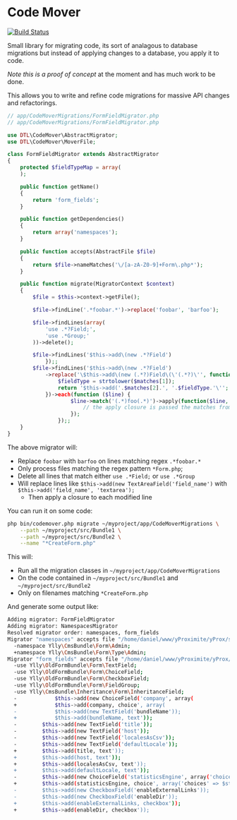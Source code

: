 # Code Mover

[![Build Status](https://travis-ci.org/dantleech/code-mover.png?branch=master)](https://travis-ci.org/dantleech/code-mover)

Small library for migrating code, its sort of analagous to database migrations
but instead of applying changes to a database, you apply it to code.

*Note this is a proof of concept* at the moment and has much work to be done.

This allows you to write and refine code migrations for massive API changes and
refactorings.

````php
// app/CodeMoverMigrations/FormFieldMigrator.php
// app/CodeMoverMigrations/FormFieldMigrator.php

use DTL\CodeMover\AbstractMigrator;
use DTL\CodeMover\MoverFile;

class FormFieldMigrator extends AbstractMigrator
{
    protected $fieldTypeMap = array(
    );

    public function getName()
    {
        return 'form_fields';
    }

    public function getDependencies()
    {
        return array('namespaces');
    }

    public function accepts(AbstractFile $file)
    {
        return $file->nameMatches('\/[a-zA-Z0-9]+Form\.php*');
    }

    public function migrate(MigratorContext $context)
    {
        $file = $this->context->getFile();

        $file->findLine('.*foobar.*')->replace('foobar', 'barfoo');

        $file->findLines(array(
            'use .*?Field;',
            'use .*Group;'
        ))->delete();

        $file->findLines('$this->add\(new .*?Field')
            });;
        $file->findLines('$this->add\(new .*?Field')
            ->replace('\$this->add\(new (.*?)Field\(\'(.*?)\'', function ($matches) {
                $fieldType = strtolower($matches[1]);
                return '$this->add('.$matches[2].', '.$fieldType.'\'';
            })->each(function ($line) {
                    $line->match('(.*)foo(.*)')->apply(function($line, $match1, $match2) {
                        // the apply closure is passed the matches from the regex
                    });
                });;
    }
}
````

The above migrator will:

- Replace `foobar` with `barfoo` on lines matching regex `.*foobar.*`
- Only process files matching the regex pattern `*Form.php`;
- Delete all lines that match either `use .*Field;` or `use .*Group`
- Will replace lines like `$this->add(new TextAreaField('field_name')` with `$this->add('field_name', 'textarea');`
  - Then apply a closure to each modified line

You can run it on some code:

````bash
php bin/codemover.php migrate ~/myproject/app/CodeMoverMigrations \
    --path ~/myproject/src/Bundle1 \
    --path ~/myproject/src/Bundle2 \
    --name "*CreateForm.php"
````

This will:

- Run all the migration classes in `~/myproject/app/CodeMoverMigrations`
- On the code contained in `~/myproject/src/Bundle1` and `~/myproject/src/Bundle2`
- Only on filenames matching `*CreateForm.php`

And generate some output like:

````bash
Adding migrator: FormFieldMigrator
Adding migrator: NamespacesMigrator
Resolved migrator order: namespaces, form_fields
Migrator "namespaces" accepts file "/home/daniel/www/yProximite/yProx/src/Ylly/CmsBundle/Form/Admin/SiteCreateForm.php"
  -namespace Ylly\CmsBundle\Form\Admin;
  +namespace Ylly\CmsBundle\Form\Type\Admin;
Migrator "form_fields" accepts file "/home/daniel/www/yProximite/yProx/src/Ylly/CmsBundle/Form/Admin/SiteCreateForm.php"
  -use Ylly\OldFormBundle\Form\TextField;
  -use Ylly\OldFormBundle\Form\ChoiceField;
  -use Ylly\OldFormBundle\Form\CheckboxField;
  -use Ylly\OldFormBundle\Form\FieldGroup;
  -use Ylly\CmsBundle\Inheritance\Form\InheritanceField;
  -            $this->add(new ChoiceField('company', array(
  +            $this->add(company, choice', array(
  -            $this->add(new TextField('bundleName'));
  +            $this->add(bundleName, text'));
  -        $this->add(new TextField('title'));
  -        $this->add(new TextField('host'));
  -        $this->add(new TextField('localesAsCsv'));
  -        $this->add(new TextField('defaultLocale'));
  +        $this->add(title, text'));
  +        $this->add(host, text'));
  +        $this->add(localesAsCsv, text'));
  +        $this->add(defaultLocale, text'));
  -        $this->add(new ChoiceField('statisticsEngine', array('choices' => $statisticsEngines)));
  +        $this->add(statisticsEngine, choice', array('choices' => $statisticsEngines)));
  -        $this->add(new CheckboxField('enableExternalLinks'));
  -        $this->add(new CheckboxField('enableDir'));
  +        $this->add(enableExternalLinks, checkbox'));
  +        $this->add(enableDir, checkbox'));
````
